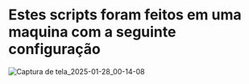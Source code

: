 # Estes scripts foram feitos em uma maquina com a seguinte configuração
![Captura de tela_2025-01-28_00-14-08](https://github.com/user-attachments/assets/2a4b7e0f-588a-4ca3-8567-9bdec9f68557)

